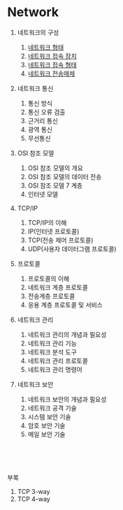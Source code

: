 # Network

1. 네트워크의 구성
   1. [네트워크 형태](folder/네트워크구성/_1_1_네트워크구성_네트워크형태.md)
   2. [네트워크 접속 장치](folder/네트워크구성/_1_2_네트워크구성_네트워크접속장치.md)
   3. [네트워크 접속 형태](folder/네트워크구성/_1_3_네트워크구성_네트워크접속형태.md)
   4. [네트워크 전송매체](folder/네트워크구성/_1_4_네트워크구성_네트워크전송매체.md)

2. 네트워크 통신
   1. 통신 방식
   2. 통신 오류 검출
   3. 근거리 통신
   4. 광역 통신
   5. 무선통신

3. OSI 참조 모델
   1. OSI 참조 모델의 개요
   2. OSI 참조 모델의 데이터 전송
   3. OSI 참조 모델 7 계층
   4. 인터넷 모델
   
4. TCP/IP
   1. TCP/IP의 이해
   2. IP(인터넷 프로토콜)
   3. TCP(전송 제어 프로토콜)
   4. UDP(사용자 데이터그램 프로토콜)
   
5. 프로토콜
   1. 프로토콜의 이해
   2. 네트워크 계층 프로토콜
   3. 전송계층 프로토콜
   4. 응용 계층 프로토콜 및 서비스

6. 네트워크 관리
   1. 네트워크 관리의 개념과 필요성
   2. 네트워크 관리 기능
   3. 네트워크 분석 도구
   4. 네트워크 관리 프로토콜
   5. 네트워크 관리 명령어
   
7. 네트워크 보안
   1. 네트워크 보안의 개념과 필요성
   2. 네트워크 공격 기술
   3. 시스템 보안 기술
   4. 암호 보안 기술
   5. 메일 보안 기술


<br/><br/><br/>

부록
1. TCP 3-way 
2. TCP 4-way 